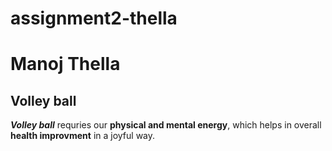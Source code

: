 # assignment2-thella

# Manoj Thella
## Volley ball
 ***Volley ball*** requries our **physical and mental energy**, which helps in overall **health improvment** in a joyful way.